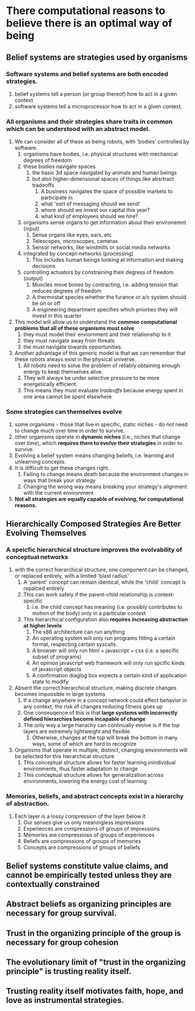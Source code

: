 # There computational reasons to believe there is an optimal way of being 
## Belief systems are strategies used by organisms 
### Software systems and belief systems are both encoded strategies. 
1. belief systems tell a person (or group thereof) how to act in a given context
2. software systems tell a microprocessor how to act in a given context.
### All organisms and their strategies share traits in common which can be understood with an abstract model. 
1. We can consider all of these as being robots, with 'bodies' controlled by software.
    1. organisms have bodies, i.e. physical structures with mechanical degrees of freedom
    2. these bodies navigate spaces
        1. the basic 3d space navigated by animals and human beings
        2. but also higher-dimensional spaces of things like absrtract tradeoffs
            1. A business navigates the space of possible markets to participate in
            2. what 'sort of messaging should we send'
            3. where should we invest our capital this year?
            4. what kind of employees should we hire?
    3. organisms sense organs to get information about their environemnt (input)
        1. Sense organs like eyes, ears, etc
        2. Telescopes, microscopes, cameras
        3. Sensor networks, like windmills or social media networks
    4. integrated by concept-networks (processing)
        1. This includes human beings looking at information and making decisions
    5. controlling actuators by constraining their degress of freedom  (output)
        1. Muscles move bones by contracting, i.e. adding tension that reduces degrees of freedom
        2. A thermostat species whether the furance or a/c system should be on or off
        3. A engineering department specifies which priorties they will invest in this quarter
2. This model will allow us to understand the **common computational problems that all of these organisms must solve**
    1. they must model their enviornment and their relationship to it
    2. they must navigate away from threats
    3. the must navigate towards opportunities.
3. Another advantage of this generic model is that we can remember that these robots always exist in the physical universe.
    1. All robots need to solve the problem of reliably obtaining enough energy to keep themselves alive.
    2. They will always be under selective pressure to be more energetically efficient.
    3. This means they must evaluate _tradeoffs_ because energy spent in one area cannot be spent elsewhere
### Some strategies can themselves evolve 
1. some organisms - those that live in specific, static niches - do not need to change much over time in order to survive.
2. other organisms operate in **dynamic niches**  (i.e., niches that change over time), which **requires them to evolve their strategies** in order to survive.
3. Evolving a belief system means changing beliefs, i.e. learning and unlearning concepts.
4. It is difficult to get these changes right.
    1. Failing to change means death because the environment changes in ways that break your strategy
    2. Changing the wrong way means breaking your strategy's alignment with the current environment
5. **Not all strategies are equally capable of evolving, for computational reasons.**
## Hierarchically Composed Strategies Are Better Evolving Themselves 
### A speicfic hierarchical structure improves the evolvability of conceptual networks 
1. with the correct hierarchical structure, one component can be changed, or replaced entirely, with a limited 'blast radius'
    1. A 'parent' concept can remain identical, while the 'child' concept is repalced entirely
    2. This can work safely if the parent-child relationship is context-specific
        1. i.e. the child concept has meaning (i.e. possibly contributes to motion of the body) only in a particular context
    3. This hierarchical configuration also **requires increasing abstraction at higher levels**
        1. The x86 architecture can run anything
        2. An operating system will only run programs fitting a certain format, respecting certain syscalls.
        3. A browser will only run html + javascript + css (i.e. a specific subset of programs)
        4. An opinion javascript web framework will only run spcific kinds of javascript objects
        5. A confirmation diaglog box expects a certain kind of application state to modify
2. Absent the correct hierarchical structure, making discrete changes becomes impossible in large systems
    1. If a change anywhere in a concept network could effect behavior in any context, the risk of changes reducing fitness goes up
    2. One conseuqence of this is that **large systems with incorrectly defined hierarchies become incapable of change**
    3. The only way a large hierachy can continually evolve is if the top layers are extremely lightweight and flexible
        1. Otherwise, changes at the top will break the bottom in many ways, some of which are hard to recognize
3. Organisms that operate in multiple, distinct, changing environments will be selected for this hierarchical structure
    1. This conceptual structure allows for faster learning inindividual environments, thus faster adaptation to change
    2. This conceptual structure allows for generalization across environments, lowering the energy cost of learning
### Memories, beliefs, and abstract concepts exist in a hierarchy of abstraction. 
1. Each layer is a lossy compression of the layer below it
    1. Our senses give us only meaningless impressions
    2. Experiences are compressions of groups of impressions
    3. Memories are compressiosn of groups of experiences
    4. Beliefs are compressions of groups of memories
    5. Concepts are compressions of groups of beliefs
## Belief systems constitute value claims, and cannot be empirically tested unless they are contextually constrained 
## Abstract beliefs as organizing principles are necessary for group survival. 
## Trust in the organizing principle of the group is necessary for group cohesion 
## The evolutionary limit of "trust in the organizing principle" is trusting reality itself. 
## Trusting reality itself motivates faith, hope, and love as instrumental strategies. 
